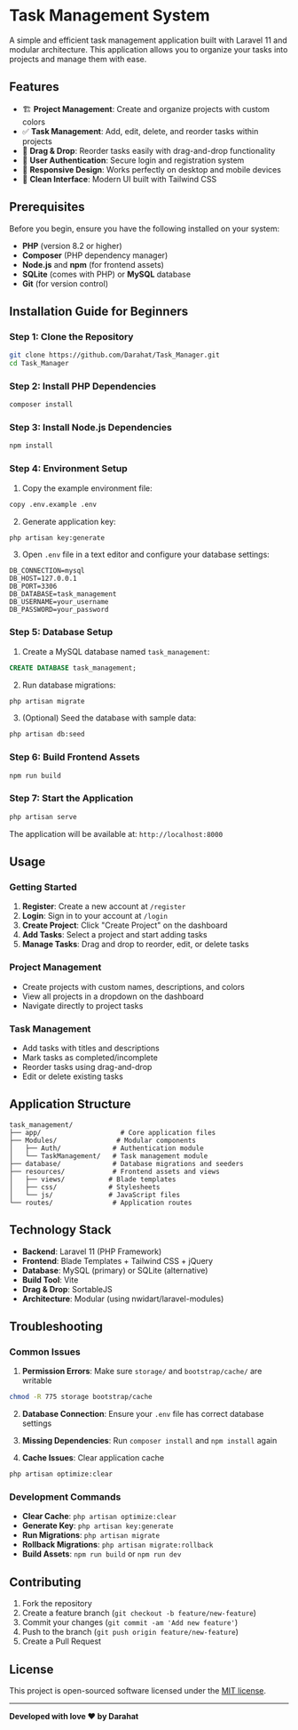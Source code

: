 # Task Management System

A simple and efficient task management application built with Laravel 11 and modular architecture. This application allows you to organize your tasks into projects and manage them with ease.

## Features

- 🏗️ **Project Management**: Create and organize projects with custom colors
- ✅ **Task Management**: Add, edit, delete, and reorder tasks within projects
- 🎨 **Drag & Drop**: Reorder tasks easily with drag-and-drop functionality
- 🔐 **User Authentication**: Secure login and registration system
- 📱 **Responsive Design**: Works perfectly on desktop and mobile devices
- 🎯 **Clean Interface**: Modern UI built with Tailwind CSS

## Prerequisites

Before you begin, ensure you have the following installed on your system:

- **PHP** (version 8.2 or higher)
- **Composer** (PHP dependency manager)
- **Node.js** and **npm** (for frontend assets)
- **SQLite** (comes with PHP) or **MySQL** database
- **Git** (for version control)

## Installation Guide for Beginners

### Step 1: Clone the Repository

```bash
git clone https://github.com/Darahat/Task_Manager.git
cd Task_Manager
```

### Step 2: Install PHP Dependencies

```bash
composer install
```

### Step 3: Install Node.js Dependencies

```bash
npm install
```

### Step 4: Environment Setup

1. Copy the example environment file:
```bash
copy .env.example .env
```

2. Generate application key:
```bash
php artisan key:generate
```

3. Open `.env` file in a text editor and configure your database settings:
```env
DB_CONNECTION=mysql
DB_HOST=127.0.0.1
DB_PORT=3306
DB_DATABASE=task_management
DB_USERNAME=your_username
DB_PASSWORD=your_password
```

### Step 5: Database Setup

1. Create a MySQL database named `task_management`:
```sql
CREATE DATABASE task_management;
```

2. Run database migrations:
```bash
php artisan migrate
```

3. (Optional) Seed the database with sample data:
```bash
php artisan db:seed
```

### Step 6: Build Frontend Assets

```bash
npm run build
```

### Step 7: Start the Application

```bash
php artisan serve
```

The application will be available at: `http://localhost:8000`

## Usage

### Getting Started

1. **Register**: Create a new account at `/register`
2. **Login**: Sign in to your account at `/login`
3. **Create Project**: Click "Create Project" on the dashboard
4. **Add Tasks**: Select a project and start adding tasks
5. **Manage Tasks**: Drag and drop to reorder, edit, or delete tasks

### Project Management

- Create projects with custom names, descriptions, and colors
- View all projects in a dropdown on the dashboard
- Navigate directly to project tasks

### Task Management

- Add tasks with titles and descriptions
- Mark tasks as completed/incomplete
- Reorder tasks using drag-and-drop
- Edit or delete existing tasks

## Application Structure

```
task_management/
├── app/                    # Core application files
├── Modules/               # Modular components
│   ├── Auth/             # Authentication module
│   └── TaskManagement/   # Task management module
├── database/             # Database migrations and seeders
├── resources/            # Frontend assets and views
│   ├── views/           # Blade templates
│   ├── css/             # Stylesheets
│   └── js/              # JavaScript files
└── routes/               # Application routes
```

## Technology Stack

- **Backend**: Laravel 11 (PHP Framework)
- **Frontend**: Blade Templates + Tailwind CSS + jQuery
- **Database**: MySQL (primary) or SQLite (alternative)
- **Build Tool**: Vite
- **Drag & Drop**: SortableJS
- **Architecture**: Modular (using nwidart/laravel-modules)

## Troubleshooting

### Common Issues

1. **Permission Errors**: Make sure `storage/` and `bootstrap/cache/` are writable
```bash
chmod -R 775 storage bootstrap/cache
```

2. **Database Connection**: Ensure your `.env` file has correct database settings

3. **Missing Dependencies**: Run `composer install` and `npm install` again

4. **Cache Issues**: Clear application cache
```bash
php artisan optimize:clear
```

### Development Commands

- **Clear Cache**: `php artisan optimize:clear`
- **Generate Key**: `php artisan key:generate`
- **Run Migrations**: `php artisan migrate`
- **Rollback Migrations**: `php artisan migrate:rollback`
- **Build Assets**: `npm run build` or `npm run dev`

## Contributing

1. Fork the repository
2. Create a feature branch (`git checkout -b feature/new-feature`)
3. Commit your changes (`git commit -am 'Add new feature'`)
4. Push to the branch (`git push origin feature/new-feature`)
5. Create a Pull Request

## License

This project is open-sourced software licensed under the [MIT license](https://opensource.org/licenses/MIT).

---

**Developed with love ❤️ by Darahat**
